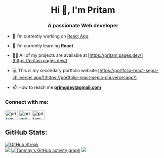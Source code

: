 <h1 align="center">Hi 👋, I'm Pritam</h1>
<h3 align="center">A passionate Web developer</h3>

- 🔭 I’m currently working on [React App](https://github.com/PritamMaharjan86/Recipe-app)

- 🌱 I’m currently learning **React**

- 👨‍💻 All of my projects are available at [https://pritam.pages.dev/](https://pritam.pages.dev/)

- 💻 This is my secondary portfolio website [https://portfolio-react-sepia-chi.vercel.app/](https://portfolio-react-sepia-chi.vercel.app/)

- 📫 How to reach me **primgdev@gmail.com**

<h3 align="left">Connect with me:</h3>
<p align="left">
<a href="https://codepen.io/pritammaharjan86" target="blank"><img align="center" src="https://raw.githubusercontent.com/rahuldkjain/github-profile-readme-generator/master/src/images/icons/Social/codepen.svg" alt="pritammaharjan86" height="30" width="40" /></a>
<a href="https://linkedin.com/in/pritammaharjan" target="blank"><img align="center" src="https://raw.githubusercontent.com/rahuldkjain/github-profile-readme-generator/master/src/images/icons/Social/linked-in-alt.svg" alt="pritammaharjan" height="30" width="40" /></a>
<a href="https://stackoverflow.com/users/pritammaharjan86" target="blank"><img align="center" src="https://raw.githubusercontent.com/rahuldkjain/github-profile-readme-generator/master/src/images/icons/Social/stack-overflow.svg" alt="pritammaharjan86" height="30" width="40" /></a>
</p>

## GitHub Stats:
[![GitHub Streak](https://streak-stats.demolab.com?user=pritammaharjan86&theme=dark&card_width=1000)](https://git.io/streak-stats)<br/>
![](https://github-readme-stats.vercel.app/api/top-langs/?username=pritammaharjan86&theme=dark&hide_border=false&include_all_commits=true&count_private=true&layout=compact&card_width=1000)
[![Tanmay's GitHub activity graph](https://github-readme-activity-graph.vercel.app/graph?username=pritammaharjan86&theme=github-compact)](https://github.com/pritammaharjan86/github-readme-activity-graph)
[![](https://visitcount.itsvg.in/api?id=pritammaharjan86&icon=0&color=0)](https://visitcount.itsvg.in)
